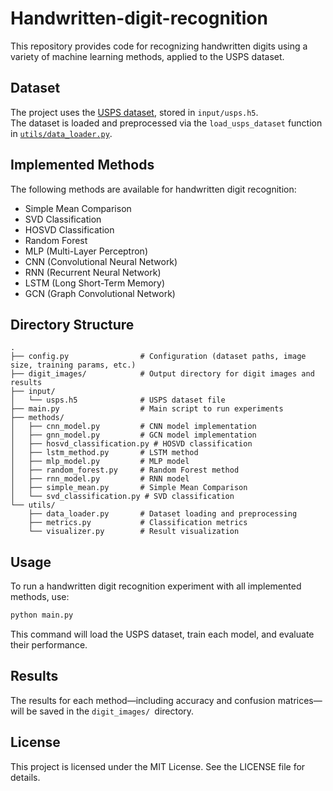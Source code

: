 # Handwritten-digit-recognition

This repository provides code for recognizing handwritten digits using a variety of machine learning methods, applied to the USPS dataset.

## Dataset

The project uses the [USPS dataset](https://github.com/Saikikku0803/Handwritten-digit-recognition/tree/main/input/usps.h5), stored in `input/usps.h5`.  
The dataset is loaded and preprocessed via the `load_usps_dataset` function in [`utils/data_loader.py`](utils/data_loader.py).

## Implemented Methods

The following methods are available for handwritten digit recognition:

- Simple Mean Comparison
- SVD Classification
- HOSVD Classification
- Random Forest
- MLP (Multi-Layer Perceptron)
- CNN (Convolutional Neural Network)
- RNN (Recurrent Neural Network)
- LSTM (Long Short-Term Memory)
- GCN (Graph Convolutional Network)

## Directory Structure

```text
.
├── config.py                # Configuration (dataset paths, image size, training params, etc.)
├── digit_images/            # Output directory for digit images and results
├── input/
│   └── usps.h5              # USPS dataset file
├── main.py                  # Main script to run experiments
├── methods/
│   ├── cnn_model.py         # CNN model implementation
│   ├── gnn_model.py         # GCN model implementation
│   ├── hosvd_classification.py # HOSVD classification
│   ├── lstm_method.py       # LSTM method
│   ├── mlp_model.py         # MLP model
│   ├── random_forest.py     # Random Forest method
│   ├── rnn_model.py         # RNN model
│   ├── simple_mean.py       # Simple Mean Comparison
│   └── svd_classification.py # SVD classification
└── utils/
    ├── data_loader.py       # Dataset loading and preprocessing
    ├── metrics.py           # Classification metrics
    └── visualizer.py        # Result visualization
```

## Usage

To run a handwritten digit recognition experiment with all implemented methods, use:

```bash
python main.py
```

This command will load the USPS dataset, train each model, and evaluate their performance.

## Results
The results for each method—including accuracy and confusion matrices—will be saved in the `digit_images/ `directory.

## License
This project is licensed under the MIT License. See the LICENSE file for details.
